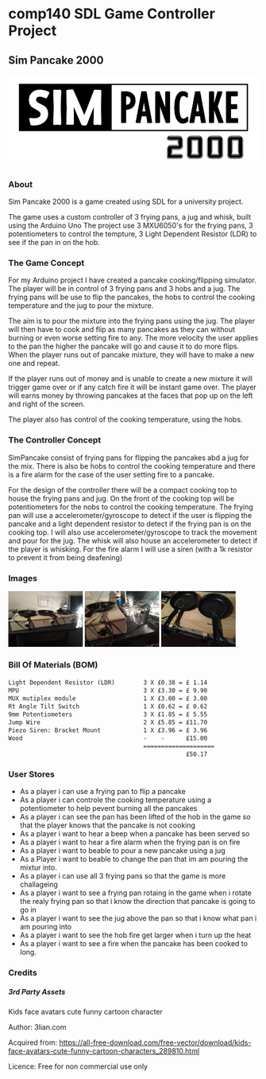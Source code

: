 # comp140 SDL Game Controller Project
## Sim Pancake 2000

![SPlogo](https://raw.githubusercontent.com/Ashley-Sands/PancakeSim2000/master/PancakeSim/Sprites/SimPancake_2000.png)

### About
Sim Pancake 2000 is a game created using SDL for a university project.

The game uses a custom controller of 3 frying pans, a jug and whisk, built using the Arduino Uno 
The project use 3 MXU6050's for the frying pans, 3 potentiometers to control the tempture, 3 Light Dependent Resistor (LDR) 
to see if the pan in on the hob.

### The Game Concept
For my Arduino project I have created a pancake cooking/flipping simulator. The player will be in control of 3 frying pans and 3 hobs and a jug. The frying pans will be use to flip the pancakes, the hobs to control the cooking temperature and the jug to pour the mixture.

The aim is to pour the mixture into the frying pans using the jug. The player will then have to cook and flip as many pancakes as they can without burning or even worse setting fire to any. The more velocity the user applies to the pan the higher the pancake will go and cause it to do more flips. When the player runs out of pancake mixture, they will have to make a new one and repeat.

If the player runs out of money and is unable to create a new mixture it will trigger game over or if any catch fire it will be instant game over. The player will earns money by throwing pancakes at the faces that pop up on the left and right of the screen. 

The player also has control of the cooking temperature, using the hobs.

### The Controller Concept
SimPancake consist of frying pans for flipping the pancakes abd a jug for the mix. There is also be hobs to control the cooking temperature and there is a fire alarm for the case of the user setting fire to a pancake.

For the design of the controller there will be a compact cooking top to house the frying pans and jug. On the front of the cooking top will be potentiometers for the nobs to control the cooking temperature. The frying pan will use a accelerometer/gyroscope to detect if the user is flipping the pancake and a light dependent resistor to detect if the frying pan is on the cooking top. I will also use accelerometer/gyroscope to track the movement and pour for the jug. The whisk will also house an accelerometer to detect if the player is whisking. For the fire alarm I will use a siren (with a 1k resistor to prevent it from being deafening)

### Images
<img src="\readMeImages\IMG_0.jpg" width="150px">
<img src="\readMeImages\IMG_1.jpg" width="150px">
<img src="\readMeImages\IMG_2.jpg" width="150px">

### Bill Of Materials (BOM)
```
Light Dependent Resistor (LDR)        3 X £0.38 = £ 1.14
MPU                                   3 X £3.30 = £ 9.90 
MUX mutiplex module                   1 X £3.00 = £ 3.00
Rt Angle Tilt Switch                  1 X £0.62 = £ 0.62
9mm Potentiometers                    3 X £1.85 = £ 5.55
Jump Wire                             2 X £5.85 = £11.70
Piezo Siren: Bracket Mount            1 X £3.96 = £ 3.96
Wood                                  -    -      £15.00
                                      ====================
                                                  £50.17
```                                               

### User Stores

* As a player i can use a frying pan to flip a pancake
* As a player i can controle the cooking temperature using a potentiometer to help pevent burning all the pancakes
* As a player i can see the pan has been lifted of the hob in the game so that the player knows that the pancake is not cooking
* As a player i want to hear a beep when a pancake has been served so
* As a player i want to hear a fire alarm when the frying pan is on fire
* As a player i want to beable to pour a new pancake using a jug
* As a Player i want to beable to change the pan that im am pouring the mixtur into.
* As a player i can use all 3 frying pans so that the game is more challageing
* As a player i want to see a frying pan rotaing in the game when i rotate the realy frying pan so that i know the direction that pancake is going to go in
* As a player i want to see the jug above the pan so that i know what pan i am pouring into
* As a player i want to see the hob fire get larger when i turn up the heat
* As a player i want to see a fire when the pancake has been cooked to long.


### Credits

##### 3rd Party Assets 

Kids face avatars cute funny cartoon character

Author: 3lian.com 

Acquired from: https://all-free-download.com/free-vector/download/kids-face-avatars-cute-funny-cartoon-characters_289810.html

Licence: Free for non commercial use only

